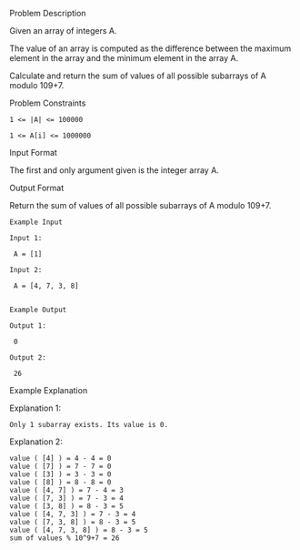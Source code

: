 Problem Description

Given an array of integers A.

The value of an array is computed as the difference between the maximum element in the array and the minimum element in the array A.

Calculate and return the sum of values of all possible subarrays of A modulo 109+7.



Problem Constraints
    
    1 <= |A| <= 100000
    
    1 <= A[i] <= 1000000



Input Format

The first and only argument given is the integer array A.



Output Format

Return the sum of values of all possible subarrays of A modulo 109+7.



    Example Input
    
    Input 1:
    
     A = [1]
    
    Input 2:
    
     A = [4, 7, 3, 8]
    
    
    Example Output
    
    Output 1:
    
     0
    
    Output 2:
    
     26


Example Explanation 

Explanation 1:

    Only 1 subarray exists. Its value is 0.

Explanation 2:
    
    value ( [4] ) = 4 - 4 = 0
    value ( [7] ) = 7 - 7 = 0
    value ( [3] ) = 3 - 3 = 0
    value ( [8] ) = 8 - 8 = 0
    value ( [4, 7] ) = 7 - 4 = 3
    value ( [7, 3] ) = 7 - 3 = 4
    value ( [3, 8] ) = 8 - 3 = 5
    value ( [4, 7, 3] ) = 7 - 3 = 4
    value ( [7, 3, 8] ) = 8 - 3 = 5
    value ( [4, 7, 3, 8] ) = 8 - 3 = 5
    sum of values % 10^9+7 = 26